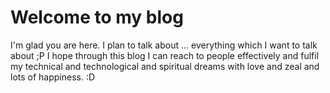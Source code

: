 # Welcome to my blog

I'm glad you are here. I plan to talk about ... everything which I want to talk about ;P
I hope through this blog I can reach to people effectively and fulfil my technical and technological and spiritual dreams with love and zeal and lots of happiness. :D

